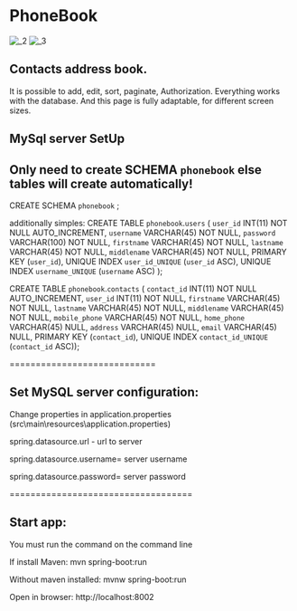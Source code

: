 PhoneBook
========
![_2](https://cloud.githubusercontent.com/assets/19691583/26283249/e66bddc2-3e2c-11e7-84af-d57fa604d6ed.PNG)
![_3](https://cloud.githubusercontent.com/assets/19691583/26283314/db318d24-3e2e-11e7-99f9-a2820cefc0af.PNG)

Contacts address book.
--------------------
It is possible to add, edit, sort, paginate,
Authorization.
Everything works with the database.
And this page is fully adaptable, for different screen sizes.

MySql server SetUp
--------------------
Only need to create SCHEMA `phonebook` else tables will create automatically!
--------------------
CREATE SCHEMA `phonebook` ;

additionally simples:
CREATE TABLE `phonebook`.`users` (
  `user_id` INT(11) NOT NULL AUTO_INCREMENT,
  `username` VARCHAR(45) NOT NULL,
  `password` VARCHAR(100) NOT NULL,
  `firstname` VARCHAR(45) NOT NULL,
  `lastname` VARCHAR(45) NOT NULL,
  `middlename` VARCHAR(45) NOT NULL,
  PRIMARY KEY (`user_id`),
  UNIQUE INDEX `user_id_UNIQUE` (`user_id` ASC),
  UNIQUE INDEX `username_UNIQUE` (`username` ASC)
  );

CREATE TABLE `phonebook`.`contacts` (
  `contact_id` INT(11) NOT NULL AUTO_INCREMENT,
  `user_id` INT(11) NOT NULL,
  `firstname` VARCHAR(45) NOT NULL,
  `lastname` VARCHAR(45) NOT NULL,
  `middlename` VARCHAR(45) NOT NULL,
  `mobile_phone` VARCHAR(45) NOT NULL,
  `home_phone` VARCHAR(45) NULL,
  `address` VARCHAR(45) NULL,
  `email` VARCHAR(45) NULL,
  PRIMARY KEY (`contact_id`),
  UNIQUE INDEX `contact_id_UNIQUE` (`contact_id` ASC));


============================

Set MySQL server configuration:
--------------------
Change properties in application.properties (src\main\resources\application.properties)

spring.datasource.url - url to server

spring.datasource.username= server username

spring.datasource.password= server password


===================================

Start app:
---------
You must run the command on the command line

If install Maven: mvn spring-boot:run

Without maven installed: mvnw spring-boot:run

Open in browser: http://localhost:8002


